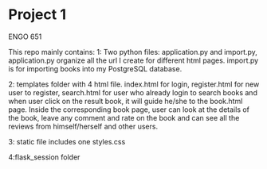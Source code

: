 # Project 1

ENGO 651

This repo mainly contains:
1: Two python files: application.py and import.py, application.py organize all the url I create for different html pages. import.py is for importing books into my PostgreSQL database.

2: templates folder with 4 html file.
index.html for login, register.html for new user to register, search.html for user who already login to search books and when user click on the result book, it will guide he/she to the book.html page. Inside the corresponding book page, user can look at the details of the book, leave any comment and rate on the book and can see all the reviews from himself/herself and other users.

3: static file includes one styles.css

4:flask_session folder
